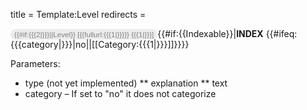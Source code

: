 title = Template:Level
redirects =
>>>>

<small style="border-radius: 12px;font-family:sans-serif;color:gray;background: #ececec;padding: 2px 6px;">{{#if:{{{2|}}}||Level}} [{{fullurl:{{{1|}}}}} {{{1|}}}]</small><includeonly>{{#if:{{Indexable}}|__INDEX__ {{#ifeq:{{{category|}}}|no||[[Category:{{{1|}}}]]}}}}</includeonly><noinclude>

Parameters:
* type (not yet implemented)
** explanation
** text
* category – If set to "no" it does not categorize

</noinclude>